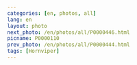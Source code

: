 ```yaml
---
categories: [en, photos, all]
lang: en
layout: photo
next_photo: /en/photos/all/P0000446.html
picname: P0000110
prev_photo: /en/photos/all/P0000444.html
tags: [Hornviper]
---
```

